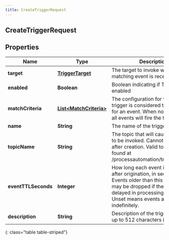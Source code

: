 ```yaml
---
title: CreateTriggerRequest
---
```

## CreateTriggerRequest


## Properties

| Name | Type | Description | Notes |
| ------------ | ------------- | ------------- | ------------- |
| **target** | <!----><!---->[**TriggerTarget**](TriggerTarget.html)<!----> | The target to invoke when a matching event is received |  |
| **enabled** | <!----><!---->**Boolean**<!----> | Boolean indicating if Trigger is enabled |  |
| **matchCriteria** | <!----><!---->[**List&lt;MatchCriteria&gt;**](MatchCriteria.html)<!----> | The configuration for when a trigger is considered to be a match for an event. When not provided, all events will fire the trigger |  [optional] |
| **name** | <!----><!---->**String**<!----> | The name of the trigger |  |
| **topicName** | <!----><!---->**String**<!----> | The topic that will cause the trigger to be invoked. Cannot be updated after creation. Valid topics can be found at /processautomation/triggers/topics  |  |
| **eventTTLSeconds** | <!----><!---->**Integer**<!----> | How long each event is meaningful after origination, in seconds. Events older than this threshold may be dropped if the platform is delayed in processing events. Unset means events are valid indefinitely. |  [optional] |
| **description** | <!----><!---->**String**<!----> | Description of the trigger. Can be up to 512 characters in length. |  [optional] |
{: class="table table-striped"}



